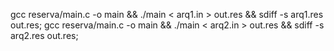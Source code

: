 gcc reserva/main.c -o main && ./main < arq1.in > out.res && sdiff -s arq1.res out.res;
gcc reserva/main.c -o main && ./main < arq2.in > out.res && sdiff -s arq2.res out.res;
